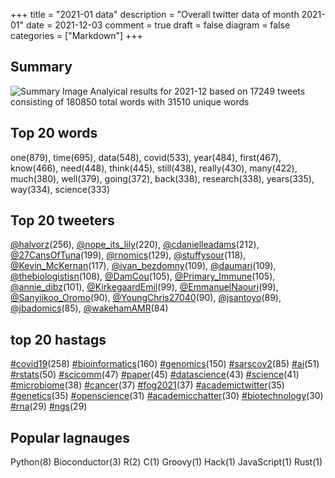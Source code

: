 +++
title = "2021-01 data"
description = "Overall twitter data of month 2021-01"
date = 2021-12-03
comment = true
draft = false
diagram = false
categories = ["Markdown"]
+++

## Summary
![Summary Image](/images/wordcloud/2021-01.png "Summary Image")
Analyical results for 2021-12 based on 17249 tweets consisting of 180850 total words with 31510 unique words


## Top 20 words
one(879), time(695), data(548), covid(533), year(484), first(467), know(466), need(448), think(445), still(438), really(430), many(422), much(380), well(379), going(372), back(338), research(338), years(335), way(334), science(333)

## Top 20 tweeters
[@halvorz](https://twitter.com/halvorz)(256), [@nope_its_lily](https://twitter.com/nope_its_lily)(220), [@cdanielleadams](https://twitter.com/cdanielleadams)(212), [@27CansOfTuna](https://twitter.com/27CansOfTuna)(199), [@rnomics](https://twitter.com/rnomics)(129), [@stuffysour](https://twitter.com/stuffysour)(118), [@Kevin_McKernan](https://twitter.com/Kevin_McKernan)(117), [@ivan_bezdomny](https://twitter.com/ivan_bezdomny)(109), [@daumari](https://twitter.com/daumari)(109), [@thebiologistisn](https://twitter.com/thebiologistisn)(108), [@DamCou](https://twitter.com/DamCou)(105), [@Primary_Immune](https://twitter.com/Primary_Immune)(105), [@annie_dibz](https://twitter.com/annie_dibz)(101), [@KirkegaardEmil](https://twitter.com/KirkegaardEmil)(99), [@EmmanuelNaouri](https://twitter.com/EmmanuelNaouri)(99), [@Sanyiikoo_Oromo](https://twitter.com/Sanyiikoo_Oromo)(90), [@YoungChris27040](https://twitter.com/YoungChris27040)(90), [@jsantoyo](https://twitter.com/jsantoyo)(89), [@jbadomics](https://twitter.com/jbadomics)(85), [@wakehamAMR](https://twitter.com/wakehamAMR)(84)

## top 20 hastags
[#covid19](https://twitter.com/hashtag/covid19)(258) [#bioinformatics](https://twitter.com/hashtag/bioinformatics)(160) [#genomics](https://twitter.com/hashtag/genomics)(150) [#sarscov2](https://twitter.com/hashtag/sarscov2)(85) [#ai](https://twitter.com/hashtag/ai)(51) [#rstats](https://twitter.com/hashtag/rstats)(50) [#scicomm](https://twitter.com/hashtag/scicomm)(47) [#paper](https://twitter.com/hashtag/paper)(45) [#datascience](https://twitter.com/hashtag/datascience)(43) [#science](https://twitter.com/hashtag/science)(41) [#microbiome](https://twitter.com/hashtag/microbiome)(38) [#cancer](https://twitter.com/hashtag/cancer)(37) [#fog2021](https://twitter.com/hashtag/fog2021)(37) [#academictwitter](https://twitter.com/hashtag/academictwitter)(35) [#genetics](https://twitter.com/hashtag/genetics)(35) [#openscience](https://twitter.com/hashtag/openscience)(31) [#academicchatter](https://twitter.com/hashtag/academicchatter)(30) [#biotechnology](https://twitter.com/hashtag/biotechnology)(30) [#rna](https://twitter.com/hashtag/rna)(29) [#ngs](https://twitter.com/hashtag/ngs)(29)

## Popular lagnauges
Python(8) Bioconductor(3) R(2) C(1) Groovy(1) Hack(1) JavaScript(1) Rust(1)
